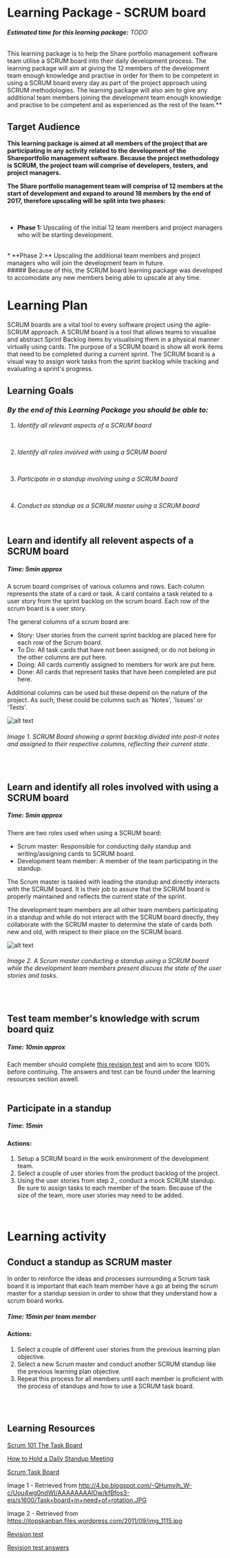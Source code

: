# **Learning Package - SCRUM board**

###### **Estimated time for this learning package:** TODO

This learning package is to help the Share portfolio management software team utilise a SCRUM board into their daily development process. The learning package will aim at giving the 12 members of the development team enough knowledge and practise in order for them to be competent in using a SCRUM board every day as part of the project approach using SCRUM methodologies. The learning package will also aim to give any additional team members joining the development team enough knowledge and practise to be competent and as experienced as the rest of the team.**

## **Target Audience**

**This learning package is aimed at all members of the project that are participating in any activity related to the development of the Shareportfolio management software. Because the project methodology is SCRUM, the project team will comprise of developers, testers, and project managers.**

**The Share portfolio management team will comprise of 12 members at the start of development and expand to around 18 members by the end of 2017, therefore upscaling will be split into two phases:**

<br/>

* **Phase 1:** Upscaling of the initial 12 team members and project managers who will be starting development.
<br/>
* **Phase 2:** Upscaling the additional team members and project managers who will join the development team in future.

<br/>
##### Because of this, the SCRUM board learning package was developed to accomodate any new members being able to upscale at any time.
<br/>


# **Learning Plan**

SCRUM boards are a vital tool to every software project using the agile-SCRUM approach. A SCRUM board is a tool that allows teams to visualise and abstract Sprint Backlog items by visualising them in a physical manner virtually using cards. The purpose of a SCRUM board is show all work items that need to be completed during a current sprint. The SCRUM board is a visual way to assign work tasks from the sprint backlog while tracking and evaluating a sprint's progress.

## **Learning Goals**

### *By the end of this Learning Package you should be able to:*

1. *Identify all relevant aspects of a SCRUM board*
<br/>

2. *Identify all roles involved with using a SCRUM board*
<br/>

3. *Participate in a standup involving using a SCRUM board*
<br/>

4. *Conduct as standup as a SCRUM master using a SCRUM board*
<br/>

## Learn and identify all relevent aspects of a SCRUM board
##### Time: *5min approx*

A scrum board comprises of various columns and rows. Each column represents the state of a card or task. A card contains a task related to a user story from the sprint backlog on the scrum board. Each row of the scrum board is a user story. 

The general columns of a scrum board are:
* Story: User stories from the current sprint backlog are placed here for each row of the Scrum board.
* To Do: All task cards that have not been assigned, or do not belong in the other columns are put here.
* Doing: All cards currently assigned to members for work are put here.
* Done: All cards that represent tasks that have been completed are put here.

Additional columns can be used but these depend on the nature of the project. As such, these could be columns such as 'Notes', 'Issues' or 'Tests'.
<br/>

![alt text](http://4.bp.blogspot.com/-QHumvjh_W-c/Uou4wg0ndWI/AAAAAAAAIOw/kfBfos3-eis/s1600/Task+board+in+need+of+rotation.JPG "SCRUM Board components")
###### Image 1. SCRUM Board showing a sprint backlog divided into post-it notes and assigned to their respective columns, reflecting their current state.
<br/>


## Learn and identify all roles involved with using a SCRUM board
##### Time: *5min approx*


There are two roles used when using a SCRUM board:
* Scrum master: Responsible for conducting daily standup and writing/assigning cards to SCRUM board.
* Development team member: A member of the team participating in the standup. 

The Scrum master is tasked with leading the standup and directly interacts with the SCRUM board. It is their job to assure that the SCRUM board is properly maintained and reflects the current state of the sprint. 

The development team members are all other team members participating in a standup and while do not interact with the SCRUM board directly, they collaborate with the SCRUM master to determine the state of cards both new and old, with respect to their place on the SCRUM board.
<br/>

![alt text](https://itopskanban.files.wordpress.com/2011/09/img_1115.jpg "Daily Standup showing roles used around Scrum Board")
###### Image 2. A Scrum master conducting a standup using a SCRUM board while the development team members present discuss the state of the user stories and tasks.
<br/>



## Test team member's knowledge with scrum board quiz
##### Time: *10min approx*

Each member should complete [this revision test](scrum-board-quiz.md) and aim to score 100% before continuing.
The answers and test can be found under the learning resources section aswell.
<br/>
<br/>



## Participate in a standup
##### Time: *15min*

#### Actions:
1. Setup a SCRUM board in the work environment of the development team.
2. Select a couple of user stories from the product backlog of the project.
3. Using the user stories from step 2., conduct a mock SCRUM standup. Be sure to assign tasks to each member of the team. Because of the size of the team, more user stories may need to be added.


<br/>



# Learning activity

## Conduct a standup as SCRUM master

In order to reinforce the ideas and processes surrounding a Scrum task board it is important that each team member have a go at being the scrum master for a standup session in order to show that they understand how a scrum board works.

##### Time: *15min per team member*

#### Actions:
1. Select a couple of different user stories from the previous learning plan objective.
2. Select a new Scrum master and conduct another SCRUM standup like the previous learning plan objective.
3. Repeat this process for all members until each member is proficient with the process of standups and how to use a SCRUM task board.
<br/>
<br/>


## Learning Resources

[Scrum 101 The Task Board](https://www.youtube.com/watch?v=Ti2g66b7MUo)

[How to Hold a Daily Standup Meeting](https://www.youtube.com/watch?v=YBKuYzqvZmI)

[Scrum Task Board](https://www.mountaingoatsoftware.com/agile/scrum/task-boards)

Image 1 - Retrieved from http://4.bp.blogspot.com/-QHumvjh_W-c/Uou4wg0ndWI/AAAAAAAAIOw/kfBfos3-eis/s1600/Task+board+in+need+of+rotation.JPG

Image 2 - Retrieved from https://itopskanban.files.wordpress.com/2011/09/img_1115.jpg

[Revision test](scrum-board-quiz.md)

[Revision test answers](scrum-board-quiz-answers.md)
